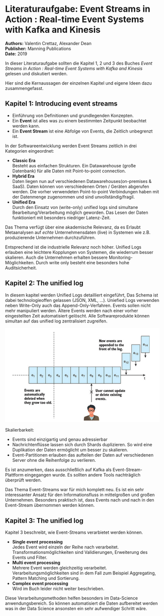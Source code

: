 # Literaturaufgabe:  Event Streams in Action : Real-time Event Systems with Kafka and Kinesis

**Authors:** Valentin Crettaz, Alexander Dean<br>
**Publisher:** Manning Publications<br>
**Date:** 2019

In dieser Literaturaufgabe sollten die Kapitel 1, 2 und 3 des Buches *Event Streams in Action : Real-time Event Systems with Kafka and Kinesis* gelesen und diskutiert werden.

Hier sind die Kernaussagen der einzelnen Kapitel und eigene Ideen dazu zusammengefasst. 

## Kapitel 1: Introducing event streams

- Einführung von Definitionen und grundlegenden Konzepten.
- Ein **Event** ist alles was zu einem bestimmten Zeitpunkt beobachtet werden kann.
- Ein **Event Stream** ist eine Abfolge von Events, die Zeitlich unbegrenzt ist.

In der Softwareentwicklung werden Event Streams zeitlich in drei Kategorien eingeordnet:

- **Classic Era**<br>
Besteht aus einfachen Strukturen. Ein Datawarehouse (große Datenbank) für alle Daten mit Point-to-point connection.
- **Hybrid Era**<br>
Daten liegen nun auf verschiedenen Datawarehouses(on-premises & SaaS). Daten können von verschiedenen Orten / Geräten abgerufen werden. Die vorher verwendeten Point-to-point Verbindungen haben mit der Datenmenge zugenommen und sind unvollständig/fragil.
- **Unified Era**<br>
Durch den Einsatz von (write-only) unified logs sind simultane Bearbeitung/Verarbeitung möglich geworden. Das Lesen der Daten funktioniert mit besonders niedriger Latenz-Zeit.

Das Thema verfügt über eine akademische Relevanz, da es Erlaubt Metaanalysen auf *echte* Unternehmensdaten (live) in Systemen wie z.B. produzierende Unternehmen durchzuführen.

Entsprechend ist die industrielle Relevanz noch höher. Unified Logs erlauben eine leichtere Kopplungen von Systemen, die wiederrum besser skalieren. Auch die Unternehmen erhalten bessere Monitoring-Möglichkeiten. Durch write only besteht eine besonders hohe Auditsicherheit.

## Kapitel 2: The unified log

In diesem kapitel werden Unified Logs detailliert eingeführt, Das Schema ist dabei technologieoffen gelassen (JSON, XML, ...). Uniefied Logs verwenden neben Write-Only auch das Append-Only-Verfahren. Events sollen nicht mehr manipuliert werden. Ältere Events werden nach einer vorher eingestellten Zeit automatisiert gelöscht. Alle Softwareprodukte können simultan auf das unified log zentralisiert zugreifen.

![Event-Streams](images/kafka.png)

Skalierbarkeit:
- Events sind einzigartig und genau adressierbar
- Nachrichtenflüsse lassen sich durch Shards duplizieren. So wird eine Duplikation der Daten ermöglicht um besser zu skalieren.
- Event-Partitionen erlauben das aufteilen der Daten auf verschiedenen Server ohne die Reihenfolge zu verlieren.


Es ist anzumerken, dass ausschließlich auf Kafka als Event-Stream-Plattform eingegangen wurde. Es sollten andere Tools nachträglich überprüft werden.

Das Thema Event-Streams war für mich komplett neu. Es ist ein sehr interessanter Ansatz für den Informationsfluss in mittelgroßen und großen Unternehmen. Besonders praktisch ist, dass Events nach und nach in den Event-Stream übernommen werden können.

## Kapitel 3: The unified log

Kapitel 3 beschreibt, wie Event-Streams verarbietet werden können.

- **Single event processing** <br>
Jedes Event wird einzeln der Reihe nach verarbeitet. Transformationsmöglichkeiten sind Validierungen, Erweiterung des Events und Filter.
- **Multi event processing** <br>
Mehrere Event werden gleichzeitig verarbeitet. Verarbeitungsmöglichkeiten sind in dem Fall zum Beispiel Aggregating, Pattern Matching und Sortierung.
- **Complex event processing** <br>
Wird im Buch leider nicht weiter beschrieben.

Diese Verarbeitungsmethoden helfen besonders im Data-Science anwendungsbereich. So können automatisiert die Daten aufbereitet werden was in der Data Science ansonsten ein sehr aufwendiger Schritt wäre.